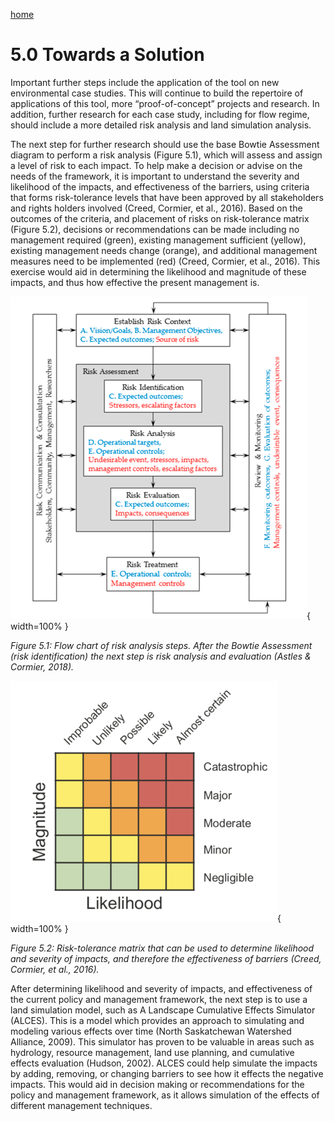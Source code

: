 ---
---

[home](home.html)

# 5.0 Towards a Solution

Important further steps include the application of the tool on new environmental case studies. This will continue to build the repertoire
of applications of this tool, more “proof-of-concept” projects and research. In addition, further research for each case study, including for flow regime, should include a more detailed risk analysis and land simulation analysis.

The next step for further research should use the base Bowtie Assessment diagram to perform a risk analysis (Figure 5.1), which will assess and assign a level of risk to each impact. To help make a decision or advise on the needs of the framework, it is important to understand the severity and likelihood of the impacts, and effectiveness of the barriers, using criteria that forms risk-tolerance levels that have been approved by all stakeholders and rights holders involved (Creed, Cormier, et al., 2016). Based on the outcomes of the criteria, and placement of risks on risk-tolerance matrix (Figure 5.2), decisions or recommendations can be made including no management required (green), existing management sufficient (yellow), existing management needs change (orange), and additional management measures need to be implemented (red) (Creed, Cormier, et al., 2016). This exercise would aid in determining the likelihood and magnitude of these impacts, and thus how effective the present management is.

![](figures/Fig5.1.png){ width=100% }

*Figure 5.1:  Flow chart of risk analysis steps. After the Bowtie Assessment (risk identification) the next step is risk analysis and evaluation (Astles & Cormier, 2018).*

![](figures/Fig5.2.png){ width=100% }

*Figure 5.2: Risk-tolerance matrix that can be used to determine likelihood and severity of impacts, and therefore the effectiveness of barriers (Creed, Cormier, et al., 2016).*

After determining likelihood and severity of impacts, and effectiveness of the current policy and management framework, the next step is to use a land simulation model, such as A Landscape Cumulative Effects Simulator (ALCES). This is a model which provides an approach to simulating and modeling various effects over time (North Saskatchewan Watershed Alliance, 2009). This simulator has proven to be valuable in areas such as hydrology, resource management, land use planning, and cumulative effects evaluation (Hudson, 2002). ALCES could help simulate the impacts by adding, removing, or changing barriers to see how it effects the negative impacts.  This would aid in decision making or recommendations for the policy and management framework, as it allows simulation of the effects of different management techniques.
